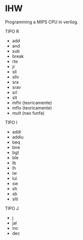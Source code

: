 # IHW
Programming a MIPS CPU in verilog.

TIPO R
- add
- and
- sub
- break
- rte
- jr
- sll
- sllv
- sra
- srav
- srl
- slt
- mfhi (teoricamente)
- mflo (teoricamente)
- mult (nao funfa)

TIPO I
- addi
- addiu
- beq
- bne
- bgt
- ble
- lb
- lh
- lw
- lui
- sw
- sh
- sb
- slti

TIPO J
- j
- jal
- inc
- dec
